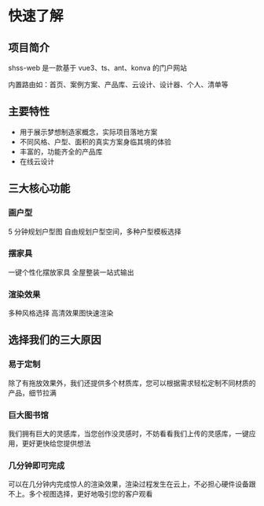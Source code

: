 # 快速了解

## 项目简介

shss-web 是一款基于 vue3、ts、ant、konva 的门户网站

内置路由如：首页、案例方案、产品库、云设计、设计器、个人、清单等

## 主要特性

- 用于展示梦想制造家概念，实际项目落地方案
- 不同风格、户型、面积的真实方案身临其境的体验
- 丰富的，功能齐全的产品库
- 在线云设计

## 三大核心功能

### 画户型

5 分钟规划户型图 自由规划户型空间，多种户型模板选择

### 摆家具

一键个性化摆放家具 全屋整装一站式输出

### 渲染效果

多种风格选择 高清效果图快速渲染

## 选择我们的三大原因

### 易于定制

除了有拖放效果外，我们还提供多个材质库，您可以根据需求轻松定制不同材质的产品，细节拉满

### 巨大图书馆

我们拥有巨大的灵感库，当您创作没灵感时，不妨看看我们上传的灵感库，一键应用，更好更快给您提供想法

### 几分钟即可完成

可以在几分钟内完成惊人的渲染效果，渲染过程发生在云上，不必担心硬件设备跟不上。多个视图选择，更好地吸引您的客户观看

